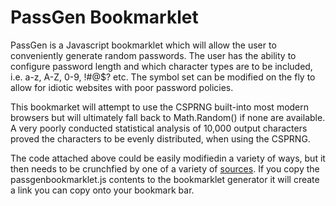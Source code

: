 PassGen Bookmarklet
===================

PassGen is a Javascript bookmarklet which will allow the user to conveniently generate
random passwords. The user has the ability to configure password length and which
character types are to be included, i.e. a-z, A-Z, 0-9, !#@$? etc. The symbol set
can be modified on the fly to allow for idiotic websites with poor password policies.

This bookmarket will attempt to use the CSPRNG built-into most modern
browsers but will ultimately fall back to Math.Random() if none are available. A very
poorly conducted statistical analysis of 10,000 output characters proved the characters
to be evenly distributed, when using the CSPRNG. 

The code attached above could be easily modifiedin a variety of ways, but it then needs
to be crunchfied by one of a variety of [sources](http://ted.mielczarek.org/code/mozilla/bookmarklet.html). 
If you copy the passgenbookmarklet.js contents to the bookmarklet generator it will create
a link you can copy onto your bookmark bar. 
